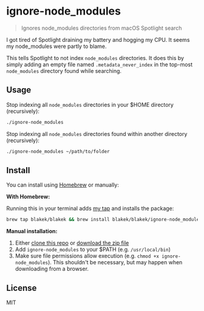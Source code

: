 # ignore-node_modules

> Ignores node_modules directories from macOS Spotlight search

I got tired of Spotlight draining my battery and hogging my CPU. It seems my node_modules were partly to blame.

This tells Spotlight to not index `node_modules` directories. It does this by simply adding an empty file named `.metadata_never_index` in the top-most `node_modules` directory found while searching.

## Usage

Stop indexing all `node_modules` directories in your \$HOME directory (recursively):

```bash
./ignore-node_modules
```

Stop indexing all `node_modules` directories found within another directory (recursively):

```bash
./ignore-node_modules ~/path/to/folder
```

## Install

You can install using [Homebrew](https://brew.sh/) or manually:

**With Homebrew:**

Running this in your terminal adds [my tap](https://github.com/blakek/homebrew-blakek) and installs the package:

```bash
brew tap blakek/blakek && brew install blakek/blakek/ignore-node_modules
```

**Manual installation:**

1. Either [clone this repo](https://help.github.com/articles/cloning-a-repository/) or [download the zip file](https://github.com/blakek/ignore-node_modules/archive/master.zip)
2. Add `ignore-node_modules` to your \$PATH (e.g. `/usr/local/bin`)
3. Make sure file permissions allow execution (e.g. `chmod +x ignore-node_modules`). This shouldn't be necessary, but may happen when downloading from a browser.

## License

MIT
